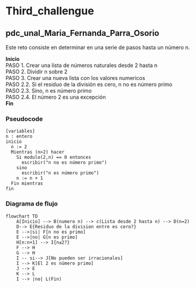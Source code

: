 # Third_challengue
## pdc_unal_Maria_Fernanda_Parra_Osorio
Este reto consiste en determinar en una serie de pasos hasta un número n.
<tr style="text-align: left; vertical-align: middle;" bgcolor="#">
		<th>
			<p align="left"><b>Inicio</b><br>
			PASO 1. Crear una lista de números naturales desde 2 hasta n <br>
			PASO 2. Dividir n sobre 2 <br>
			PASO 3. Crear una nueva lista con los valores numericos <br>
				PASO 2.2. Si el residuo de la división es cero, n no es número primo <br>
				PASO 2.3. Sino, n es número primo <br>
                                PASO 2.4. El número 2 es una excepción <br>
			<b>Fin</b><br></p>
		</th>
	</tr>
 
### Pseudocode
```pseudocode
[variables]
n : entero
inicio
  n := 2
  Mientras (n>2) hacer
    Si modulo(2,n) == 0 entonces
      escribir("n no es número primo")
    sino
      escribir("n es número primo")
    n := n + 1
  Fin mientras
fin
```

### Diagrama de flujo
```mermaid
flowchart TD
    A[Inicio] --> B(numero n) --> c(Lista desde 2 hasta n) --> D(n=2)
    D--> E{Residuo de la division entre es cero?}
    E -->|si| F[n no es primo]
    E -->|no| G[n es primo]
    H[n:n+1] --> I{n≤2?}
    F --> H
    G --> H
    I -- si--> J[No pueden ser irracionales]
    I --> K[El 2 es número primo]
    J --> E
    K --> L
    I --> |no| L(Fin)
